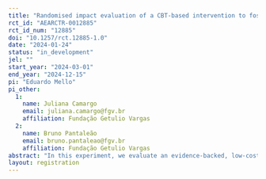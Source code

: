 ```yaml
---
title: "Randomised impact evaluation of a CBT-based intervention to foster socioemotional skills in vulnerable youth in Brazil"
rct_id: "AEARCTR-0012885"
rct_id_num: "12885"
doi: "10.1257/rct.12885-1.0"
date: "2024-01-24"
status: "in_development"
jel: ""
start_year: "2024-03-01"
end_year: "2024-12-15"
pi: "Eduardo Mello"
pi_other:
  1:
    name: Juliana Camargo
    email: juliana.camargo@fgv.br
    affiliation: Fundação Getulio Vargas
  2:
    name: Bruno Pantaleão
    email: bruno.pantaleao@fgv.br
    affiliation: Fundação Getulio Vargas
abstract: "In this experiment, we evaluate an evidence-backed, low-cost intervention to improve academic performance and reduce risk-behaviour through the development of socioemo- tional skills amongst vulnerable children – those who are most at-risk of being victims and/or perpetrators of violence. We will conduct a Cluster-randomised Trial (CRT) at school level in two municipalities in Brazil to evaluate the SEJA intervention that is based on successful experiences conducted in Chicago, Liberia and Canada. SEJA has low direct costs and is scalable when compared to similar interventions. The program has been designed to leverage municipalities’ existing personnel and infrastructure, making it ideal for implementation in low and medium income countries. We will estimate the interventions’ causal impacts on short and long-term outcomes. On the short-term, we look at outcomes such as socioemotional skills, academic performance, school frequency and enrolment in high school. The longitudinal design of our study allows us to conduct follow-up rounds of survey and administrative data collection to estimate causal impacts on long-term outcomes, such as criminal sanctions, victimisation, other self-reported vul- nerabilities, participation in anti-poverty programs and labour market outcomes."
layout: registration
---
```


